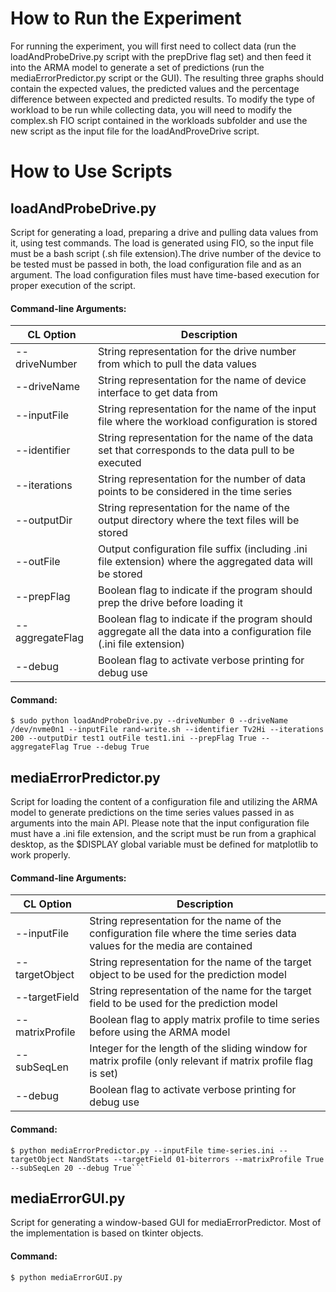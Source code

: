 # How to Run the Experiment
For running the experiment, you will first need to collect data (run the loadAndProbeDrive.py script with the prepDrive
flag set) and then feed it into the ARMA model to generate a set of predictions (run the mediaErrorPredictor.py script 
or the GUI). The resulting three graphs should contain the expected values, the predicted values and the percentage
difference between expected and predicted results. To modify the type of workload to be run while collecting data, 
you will need to modify the complex.sh FIO script contained in the workloads subfolder and use the new script as the 
input file for the loadAndProveDrive script.


# How to Use Scripts

## loadAndProbeDrive.py
Script for generating a load, preparing a drive and pulling data values from it, using
test commands. The load is generated using FIO, so the input file must be a bash script (.sh file extension).The drive
number of the device to be tested must be passed in both, the load configuration file and as an argument. The load
configuration files must have time-based execution for proper execution of the script.

#### Command-line Arguments:
| CL Option       | Description                                                                                                           |
|-----------------|-----------------------------------------------------------------------------------------------------------------------|
| --driveNumber   | String representation for the drive number from which to pull the data values                                         |
| --driveName     | String representation for the name of device interface to get data from                                               |
| --inputFile     | String representation for the name of the input file where the workload configuration is stored                       |
| --identifier    | String representation for the name of the data set that corresponds to the data pull to be executed                   |
| --iterations    | String representation for the number of data points to be considered in the time series                               |
| --outputDir     | String representation for the name of the output directory where the text files will be stored                        |
| --outFile       | Output configuration file suffix (including .ini file extension) where the aggregated data will be stored             |
| --prepFlag      | Boolean flag to indicate if the program should prep the drive before loading it                                       |
| --aggregateFlag | Boolean flag to indicate if the program should aggregate all the data into a configuration file (.ini file extension) |
| --debug         | Boolean flag to activate verbose printing for debug use                                                               |

#### Command:
```console
$ sudo python loadAndProbeDrive.py --driveNumber 0 --driveName /dev/nvme0n1 --inputFile rand-write.sh --identifier Tv2Hi --iterations 200 --outputDir test1 outFile test1.ini --prepFlag True -- aggregateFlag True --debug True
```

## mediaErrorPredictor.py
Script for loading the content of a configuration file and utilizing the ARMA model
to generate predictions on the time series values passed in as arguments into the main API. Please note that the 
input configuration file must have a .ini file extension, and the script must be run from a graphical
desktop, as the $DISPLAY global variable must be defined for matplotlib to work properly.

#### Command-line Arguments:
| CL Option       | Description                                                                                                                |
|-----------------|----------------------------------------------------------------------------------------------------------------------------|
| --inputFile     | String representation for the name of the configuration file where the time series data values for the media are contained |
| --targetObject  | String representation for the name of the target object to be used for the prediction model                                |
| --targetField   | String representation of the name for the target field to be used for the prediction model                                 |
| --matrixProfile | Boolean flag to apply matrix profile to time series before using the ARMA model                                            |
| --subSeqLen     | Integer for the length of the sliding window for matrix profile (only relevant if matrix profile flag is set)              |
| --debug         | Boolean flag to activate verbose printing for debug use                                                                    |

#### Command:
```console
$ python mediaErrorPredictor.py --inputFile time-series.ini --targetObject NandStats --targetField 01-biterrors --matrixProfile True --subSeqLen 20 --debug True```
```

## mediaErrorGUI.py
Script for  generating a window-based GUI for mediaErrorPredictor. Most of the implementation is based on
tkinter objects.

#### Command:
```console
$ python mediaErrorGUI.py 
```
